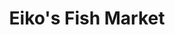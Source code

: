 ---
layout: place
title: "Eiko's Fish Market"
permalink: /california/napa/eiko-s-fish-market.html
stateAbbr: CA
stateName: California
cityName: Napa
seo:
  name: "Eiko's Fish Market"
  type: Restaurant
  links: http://www.eikosnapa.com/
description: "Eiko's Fish Market serves delicious sushi in Napa, California. Try fresh Japanese dishes for a great dining experience. "
place_id: ChIJNQEnLmQGhYARDj7gtfc9gBw
photos:
  - name: >-
      places/ChIJNQEnLmQGhYARDj7gtfc9gBw/photos/AeeoHcJJnV7BWb1gPhtcDb3NhOfBH5Bu5uNfOGxnhjqo-d7OE2q8f2EmsejvYMqx7mFQioICFdR8MdYlHHkONsQUCawBxeDlD08sHTGQtzCvdv2y9xZaQHHIX54h65EGNfk7MKNDNsa9RQGA4OQzYre2pCPlw289JHSm4zDxoWdqH7ZNLt-4oO90jdhxqhnQ6m04x1KB5GQbK-P_5-hH4XypOjcLZttgRYgdbq-amkTOeJZVgiCkfZFQfJs285f-l0WD_6eRys9FFv0E_TaOOz-DvYfS-ateetOOThLeq-zdIXbNgw
    widthPx: 1000
    heightPx: 750
    authorAttributions:
      - displayName: Eiko's Fish Market
        uri: https://maps.google.com/maps/contrib/116942909795452592439
        photoUri: >-
          https://lh3.googleusercontent.com/a-/ALV-UjUyiUfLxMEk-qEtnCUtdGmFgN-83Vii6c4Lljm20_Sn-6rm5lU=s100-p-k-no-mo
    flagContentUri: >-
      https://www.google.com/local/imagery/report/?cb_client=maps_api_places.places_api&image_key=!1e10!2sAF1QipOiABai3Y4tAXqJOmMy4cqd6Mbv9IrA7aYWOS04&hl=en-US
    googleMapsUri: >-
      https://www.google.com/maps/place//data=!3m4!1e2!3m2!1sAF1QipOiABai3Y4tAXqJOmMy4cqd6Mbv9IrA7aYWOS04!2e10!4m2!3m1!1s0x808506642e270135:0x1c803df7b5e03e0e
  - name: >-
      places/ChIJNQEnLmQGhYARDj7gtfc9gBw/photos/AeeoHcJk7-r5-_brVOFD3DqAsESH-0atA5FN5Mg-jl0URxad3CIvm08vqg7_UezK1P1oRgjzjVpUvEtxTZRDCD9YVcTn4I10JWPlMU-57iJaLxv78GrqUf6OuqM86XbAuUNzGjwnwwgi96uxez34zbLN5on32ObTjs8L2KW6KpI4TJds5PUg-xbCOfZG1c2C_ILabwWqnwS80P0ofWfULoVgXXdjpjnuMk1g6yDOcU0zrWHLeQARqeaSKZNx3vT6U2Coj4EEx-jhbBdbJc9FQNoGjhaox_YvaOdg8jbOBxY7unhSFg
    widthPx: 890
    heightPx: 960
    authorAttributions:
      - displayName: Eiko's Fish Market
        uri: https://maps.google.com/maps/contrib/116942909795452592439
        photoUri: >-
          https://lh3.googleusercontent.com/a-/ALV-UjUyiUfLxMEk-qEtnCUtdGmFgN-83Vii6c4Lljm20_Sn-6rm5lU=s100-p-k-no-mo
    flagContentUri: >-
      https://www.google.com/local/imagery/report/?cb_client=maps_api_places.places_api&image_key=!1e10!2sAF1QipNHx501Nkj4OIgujSwkdQKNXul7gQ2_k9EecnSt&hl=en-US
    googleMapsUri: >-
      https://www.google.com/maps/place//data=!3m4!1e2!3m2!1sAF1QipNHx501Nkj4OIgujSwkdQKNXul7gQ2_k9EecnSt!2e10!4m2!3m1!1s0x808506642e270135:0x1c803df7b5e03e0e
  - name: >-
      places/ChIJNQEnLmQGhYARDj7gtfc9gBw/photos/AeeoHcKlX_0z_FkN7txocjU0K5uWRfTVgfjv6JKs6i2SmfPyx-VbWFEdp4eN6esP16JpgAZUkEKa2Vi73di8Mbrygb4OqpyuVZ31ctSdOxeghrDOGCSMR_X2Bk_RNSkgRqYbgW0NFkfS0KQzjqQajZiwQZycS4fCfOZRIIu5xIJdeBom3xhbs9CjP0NznaqU8Hb-ZyBJvpXqq6XC7g-CALjVHECpVsGPwUC1-sBBQyRGOoirQwAI2aSlURV8npACTnWfPQBesTemC5_uBWmLgm80TMyRZ-GwvVPgV5zQAJ9BTuYPog
    widthPx: 1000
    heightPx: 750
    authorAttributions:
      - displayName: Eiko's Fish Market
        uri: https://maps.google.com/maps/contrib/116942909795452592439
        photoUri: >-
          https://lh3.googleusercontent.com/a-/ALV-UjUyiUfLxMEk-qEtnCUtdGmFgN-83Vii6c4Lljm20_Sn-6rm5lU=s100-p-k-no-mo
    flagContentUri: >-
      https://www.google.com/local/imagery/report/?cb_client=maps_api_places.places_api&image_key=!1e10!2sAF1QipPkDDqQWi-irj7YZXQklqHgAhPQ0-KIy59Kh0Eg&hl=en-US
    googleMapsUri: >-
      https://www.google.com/maps/place//data=!3m4!1e2!3m2!1sAF1QipPkDDqQWi-irj7YZXQklqHgAhPQ0-KIy59Kh0Eg!2e10!4m2!3m1!1s0x808506642e270135:0x1c803df7b5e03e0e
  - name: >-
      places/ChIJNQEnLmQGhYARDj7gtfc9gBw/photos/AeeoHcLbIxHS-auwbNr63EvF0RycUjWqGZbzDRGGfwOAEcVXHwpMLYeGscvUiembO83b4Y8Gaux6RLo1GXCcddgDfTq_Bv51MfPupEVprkjLB-D3B12wue5a9iKwBa6iSXnkOHtVx_Zc3tw6QqzYF-8W0e_x-MnJJGHAFS6y-LChTfyrD6Lt4zm8jzBjYLk6gSIsNRFDcBEmWXfeHwSe95mK2EbFK2gTcjwFDzWgH8eds6b7TuJrQEpxTsgbSf5H4DGH5-3_ghLLOPVwTsI0_ea5Za89m87m2oQ5hYXlRQbNt2btPR7k1WiCYsEcl_EvxczgXoM_ELjHkAL7Hq-_D7C1HsmKQLR-p65HitOdQ-A5WOVLdGvuxySeG6K-88yEH3_QBRKUww8a5jYfYaKJa6PYAEuQnzNx_0LFbdU8j5g73u7HD22A
    widthPx: 4000
    heightPx: 3000
    authorAttributions:
      - displayName: D Rose
        uri: https://maps.google.com/maps/contrib/111676932109851194738
        photoUri: >-
          https://lh3.googleusercontent.com/a-/ALV-UjWAUbcpp5h7Vs_5whb_oWcozCrF_sU7A5asHSvJIHBB8iVhT5c2=s100-p-k-no-mo
    flagContentUri: >-
      https://www.google.com/local/imagery/report/?cb_client=maps_api_places.places_api&image_key=!1e10!2sCIHM0ogKEICAgICL6ciZiwE&hl=en-US
    googleMapsUri: >-
      https://www.google.com/maps/place//data=!3m4!1e2!3m2!1sCIHM0ogKEICAgICL6ciZiwE!2e10!4m2!3m1!1s0x808506642e270135:0x1c803df7b5e03e0e
  - name: >-
      places/ChIJNQEnLmQGhYARDj7gtfc9gBw/photos/AeeoHcKF-CE9omVolfBv7nWua8lpYWot5a3W6CArGq4p8sECe9H1cf3gCBrJ_LVrIe38phhXSopa-9q9kLaii4NZ_BfBpDjLxWz9r7ipAKJjs0IypdQVBwCeI5FUf_1RM-4f-adR-1n2MIobu5fRp2cZq3EpHrqRq3PdbEMjtEmgdwYi6W0-ylWz3NlUik6Esb6-6RUFQwKSkQ4d3afMTPzPPHgt3SLCf5oXcsBl8G6E7iuJdLeiRkGZP_u9ADkpCOJgICZVFjoCrqbvraPzB08t9xXf8Ku6bcV7kovh3MfPtKnjKtXYj1qRfSANJwu9RRata-cevHSEwcqYGA-fhKfYu2sRENcIwDUOIl5ec0Zw60WX7rnsaS2RFkRQdy3nBCIGqU-XsrX9RiZkd7xKg9UM7Wc5GwkDhHBk8By_mrTmhULYYg
    widthPx: 4032
    heightPx: 3024
    authorAttributions:
      - displayName: Cashflow RE Diana Lovetravel
        uri: https://maps.google.com/maps/contrib/115650156421866381950
        photoUri: >-
          https://lh3.googleusercontent.com/a-/ALV-UjUw6mXdGak_RuYOQzjU3VAa-cpevVw8ezu-rF9JupJESJZumRPIrw=s100-p-k-no-mo
    flagContentUri: >-
      https://www.google.com/local/imagery/report/?cb_client=maps_api_places.places_api&image_key=!1e10!2sCIHM0ogKEICAgIDV__X3ag&hl=en-US
    googleMapsUri: >-
      https://www.google.com/maps/place//data=!3m4!1e2!3m2!1sCIHM0ogKEICAgIDV__X3ag!2e10!4m2!3m1!1s0x808506642e270135:0x1c803df7b5e03e0e
  - name: >-
      places/ChIJNQEnLmQGhYARDj7gtfc9gBw/photos/AeeoHcJk8CQ0aNVqPVFB49Gw-z9CiHTDSiy6OhXWAakTECNhOEp1eYCmw5motWQSpQ5J1pDFcerH426UVCjAU4bIo9Dh9xOJKcodsHaBPPyWgnoy-p0T3HgHcFjg-UiQLWmJBYvrU5fmG3nEEGJEukwpKjamBf0WKdB6BYNB4YcdYDb5PaL1FdHPfHwWzMaVtLatvP4cO1TLluCgIw8DYv68sl_1h0LlRtF1BHB-pGDJAxjL7w7khCT0wtCBeLR1AwVLPprB94nG1p1MzXssFb-vALK-ztE8QIkfrKFHx6HTGE2tRXmzUKOa7NWqznEDsfnEhOax0QpsCtbPJcPODa5U8VN2VAjDA8drVsGLTg4VDMokFC2Rdhb3_JeSqMi3Ue5Jyz8uYTlPH2iNeZHQKDOukqSRkpkc86cW0r-gdcg3fi2pfdfJ
    widthPx: 3024
    heightPx: 4032
    authorAttributions:
      - displayName: angelika ramallo
        uri: https://maps.google.com/maps/contrib/116897226382175935474
        photoUri: >-
          https://lh3.googleusercontent.com/a-/ALV-UjVre0d_HdO7Usd8Pnzq3AteCeyXcK5jPYf5L1FlJRa6x_TRU4QI=s100-p-k-no-mo
    flagContentUri: >-
      https://www.google.com/local/imagery/report/?cb_client=maps_api_places.places_api&image_key=!1e10!2sCIHM0ogKEICAgICrg7-l3wE&hl=en-US
    googleMapsUri: >-
      https://www.google.com/maps/place//data=!3m4!1e2!3m2!1sCIHM0ogKEICAgICrg7-l3wE!2e10!4m2!3m1!1s0x808506642e270135:0x1c803df7b5e03e0e
  - name: >-
      places/ChIJNQEnLmQGhYARDj7gtfc9gBw/photos/AeeoHcILowyptuamX5tJMWtO1-_MInpExI-0SWOYloGZMmuSTE8hXJW3maW4JpCKJSN_gDc9KZP2PBwC9ij9481sCymsglv3hHdxy8xW4MnrafQRFHPdwKpbaVDi8wnJWwWjcFkmu9Qqwwdt7dmTqvJ2pgMvHi6LN_tP7H1sMRUe-oTYWbpu-40jvgcseArum84K5IdpH4XH5DrXrAhW7lCIxG3wOVkFxmDvPunvkZZTyS1LlHmtdDFl0wKuAmENojDLjlxmCnKx8F_A6XzoORaUHwekM7Ye7w845mk61WRYsOQLK3hN25suFacvsF9h_kGwmj-urpYlrZi3MVx0VxmcgOa-FSwjjtQ77HmfjItrwT1XIh1L5gN9e8pngahKb0QvJAmrJI5LHWzMPvxghL1g1F3E3JYQ2HeLp_CU5BjTI1VzXA
    widthPx: 3024
    heightPx: 4032
    authorAttributions:
      - displayName: Michael Faia
        uri: https://maps.google.com/maps/contrib/105154492685453503391
        photoUri: >-
          https://lh3.googleusercontent.com/a-/ALV-UjXSTMlecU46zBZdkE-jWgqQYlhI4btUC0ffyTJk1oodV1orhPhCUQ=s100-p-k-no-mo
    flagContentUri: >-
      https://www.google.com/local/imagery/report/?cb_client=maps_api_places.places_api&image_key=!1e10!2sCIHM0ogKEICAgICfleb9BA&hl=en-US
    googleMapsUri: >-
      https://www.google.com/maps/place//data=!3m4!1e2!3m2!1sCIHM0ogKEICAgICfleb9BA!2e10!4m2!3m1!1s0x808506642e270135:0x1c803df7b5e03e0e
  - name: >-
      places/ChIJNQEnLmQGhYARDj7gtfc9gBw/photos/AeeoHcIQ9OVVCoFOnoxbJcFvhq_r-mQwNgW0_fuvyeTX3iJbM9kiZhWQsduZzv5Dt9R5BzhwgdAC8Ky0x9BBTYh8lpBfekvrZimDrxF_V_yT1aMOT9LwVdSN9f_z7VcsHFIuc8kZlbVKM7yz8jh3ld2cstGxvvlRempTNYafxF4mpWHDt8EU9wKSUuY5kuM6ZH1MccRJpfzxV9u7k8X5y-Jb6kFHi3Z4-7sGx7i36qhk3Zeo0H19l52KTx8t7iEHT0PRasOlaAYqCpgB4hb5MttXFL-haybZdxt-SR8WUiuS44OCO5iYoo1J0_4SH8cGBi5_IsM8rTMc5YjXuCbTAhndvGQm9Zo2ZE8liQDJdK1eAEWIiS6BOGzJoVCXRfT6vmn6r3Y2AgIP2wDPsavgU8O0yzwV5n6xTVUYS1bA3qDCdvYlROb0
    widthPx: 3072
    heightPx: 4080
    authorAttributions:
      - displayName: Barry Choi
        uri: https://maps.google.com/maps/contrib/115723133330796881317
        photoUri: >-
          https://lh3.googleusercontent.com/a-/ALV-UjVvhE7wW0lqr5qGUK_n1kVxzDCnaaVZoF7mUoxk796otMCxK23drQ=s100-p-k-no-mo
    flagContentUri: >-
      https://www.google.com/local/imagery/report/?cb_client=maps_api_places.places_api&image_key=!1e10!2sCIHM0ogKEICAgICp45HAqwE&hl=en-US
    googleMapsUri: >-
      https://www.google.com/maps/place//data=!3m4!1e2!3m2!1sCIHM0ogKEICAgICp45HAqwE!2e10!4m2!3m1!1s0x808506642e270135:0x1c803df7b5e03e0e
  - name: >-
      places/ChIJNQEnLmQGhYARDj7gtfc9gBw/photos/AeeoHcKjkYX75RjvVkh7f0gSMI35RSru20PG9miiirKa1kvFSw_S9eJLTBG3_Ju-u_iC7pdA5xZSckujo1rdciQGiHcf_s_8LHjzSgnEOKr7n0hPhm7AIX604jrOjDwXnGYGJxunahx6BXo9BXEad1FdmewkBin197gEso2KXkfuRqJo7jeu7YBFNYJTF1odFDmO6yJsgPNOzIITuCNGKwY2PHcV-WH0ysyvJEIjvRevfvDBwxYdifwETBHtvtHVMw8eH3qMrsJtNy9aQJFXCjtH84aLZZaKJTJu-jE2W_M5EZSgVSXFd9L3ckz7Q82r8QYqOStsffRVfSETQhsDaLSxyasmpXRe7c44JGx9v2d8fN_HgVdfLVcq5MxFBjqW4rlbBXPNjcZZfYPzl7nO6XGP9WWLL2iMnoNqDbtmnepiz2GmAnA4
    widthPx: 1616
    heightPx: 1080
    authorAttributions:
      - displayName: Lalalynn
        uri: https://maps.google.com/maps/contrib/115385198532806474717
        photoUri: >-
          https://lh3.googleusercontent.com/a-/ALV-UjWoo0iKvqIEM1nu8aHyGOaWEA8E9P6lnklQj2HBsFkmDCq8YxFk=s100-p-k-no-mo
    flagContentUri: >-
      https://www.google.com/local/imagery/report/?cb_client=maps_api_places.places_api&image_key=!1e10!2sCIHM0ogKEICAgICc19yT5wE&hl=en-US
    googleMapsUri: >-
      https://www.google.com/maps/place//data=!3m4!1e2!3m2!1sCIHM0ogKEICAgICc19yT5wE!2e10!4m2!3m1!1s0x808506642e270135:0x1c803df7b5e03e0e
  - name: >-
      places/ChIJNQEnLmQGhYARDj7gtfc9gBw/photos/AeeoHcK8ZACu4QDMwxC4iU6U5TcfwJ_VjLAFsb0ub0vX7V5wwhYCTCRxKjOIeQaYB99D6x8NNJsK9OqMmMrds67aCzTAPYIs_AgqgrkoShvB1VpoXfCO8wq5KziguNJnaqKO0xJQmWsN1hl98qclr_Ss7Np7irqqai_E_yRRYCldszjd334iCpEDBnCMXmGzHqMg1OQgcy8u8WLwoPQ2kZozhag_ULKBc4iD6xHi9D8jSENmoGOygnHcBOAbjsxMLEJr7yUeF-Y8tev1n31Hc1zTHFnd0nvCcm6ztPR_wn3M9wRdlhonc3N1Z7dp9OEwaZ_npizf0vw2jwQis8JbZczjXcJjR8Tz-MK5ErZYsY1LCkz1USmfYPPWIQSlPP7490BP0ygMmcoOmjkGbT88YjyBfrEwGL93vVAiCz5uK-7-7tCx4g
    widthPx: 3024
    heightPx: 4032
    authorAttributions:
      - displayName: Akif Talha Serttürk
        uri: https://maps.google.com/maps/contrib/117385773612189273068
        photoUri: >-
          https://lh3.googleusercontent.com/a-/ALV-UjXaA2wF6_oWmjuVTaSohM1bj-fcZG0jbnGzdYyx0l3jk_N1l9N6=s100-p-k-no-mo
    flagContentUri: >-
      https://www.google.com/local/imagery/report/?cb_client=maps_api_places.places_api&image_key=!1e10!2sCIHM0ogKEICAgICJtJafRw&hl=en-US
    googleMapsUri: >-
      https://www.google.com/maps/place//data=!3m4!1e2!3m2!1sCIHM0ogKEICAgICJtJafRw!2e10!4m2!3m1!1s0x808506642e270135:0x1c803df7b5e03e0e
address: '610 1st St #3, Napa, CA 94559, USA'
street: '610 1st St #3'
city: Napa
state: CA
zip: '94559'
country: USA
neighborhood: null
latitude: '38.301653'
longitude: '-122.281696'
accessibility_options:
  wheelchairAccessibleParking: true
  wheelchairAccessibleEntrance: true
  wheelchairAccessibleSeating: true
business_status: OPERATIONAL
name: Eiko's Fish Market
google_maps_links:
  directionsUri: >-
    https://www.google.com/maps/dir//''/data=!4m7!4m6!1m1!4e2!1m2!1m1!1s0x808506642e270135:0x1c803df7b5e03e0e!3e0
  placeUri: https://maps.google.com/?cid=2053709564198534670
  writeAReviewUri: >-
    https://www.google.com/maps/place//data=!4m3!3m2!1s0x808506642e270135:0x1c803df7b5e03e0e!12e1
  reviewsUri: >-
    https://www.google.com/maps/place//data=!4m4!3m3!1s0x808506642e270135:0x1c803df7b5e03e0e!9m1!1b1
  photosUri: >-
    https://www.google.com/maps/place//data=!4m3!3m2!1s0x808506642e270135:0x1c803df7b5e03e0e!10e5
primary_type: Japanese Restaurant
opening_hours:
  regular: null
  current: null
secondary_opening_hours:
  regular:
    weekdayDescriptions: null
    type: null
  current:
    weekdayDescriptions: null
    type: null
phone: (707) 515-7026
price_level: PRICE_LEVEL_MODERATE
price_range: $20 &ndash; $30
rating: '4.2'
rating_count: 59
website: http://www.eikosnapa.com/
reviews: null
parking_options: null
payment_options: null
allow_dogs: null
curbside_pickup: null
delivery: null
dine_in: null
good_for_children: null
good_for_groups: null
good_for_sports: null
live_music: null
menu_for_children: null
outdoor_seating: null
reservable: null
restroom: null
serves_beer: null
serves_breakfast: null
serves_brunch: null
serves_cocktails: null
serves_coffee: null
serves_dinner: null
serves_dessert: null
serves_lunch: null
serves_vegetarian_food: null
serves_wine: null
takeout: null
summary: null

---